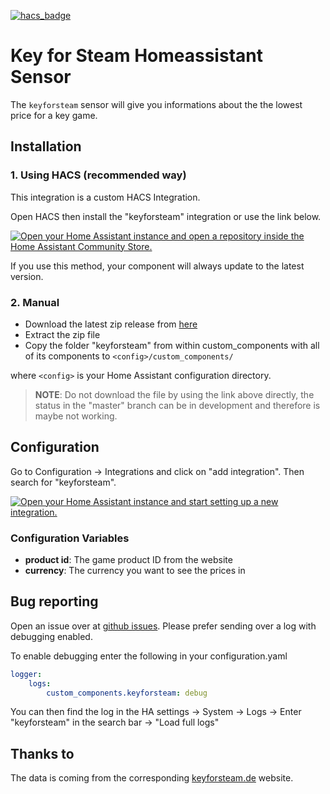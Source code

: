 [![hacs_badge](https://img.shields.io/badge/HACS-Custom-41BDF5.svg?style=for-the-badge)](https://github.com/hacs/integration)
# Key for Steam Homeassistant Sensor
The `keyforsteam` sensor will give you informations about the the lowest price for a key game.

## Installation
### 1. Using HACS (recommended way)

This integration is a custom HACS Integration.

Open HACS then install the "keyforsteam" integration or use the link below.

[![Open your Home Assistant instance and open a repository inside the Home Assistant Community Store.](https://my.home-assistant.io/badges/hacs_repository.svg)](https://my.home-assistant.io/redirect/hacs_repository/?owner=FaserF&repository=ha-keyforsteam&category=integration)

If you use this method, your component will always update to the latest version.

### 2. Manual

- Download the latest zip release from [here](https://github.com/FaserF/ha-keyforsteam/releases/latest)
- Extract the zip file
- Copy the folder "keyforsteam" from within custom_components with all of its components to `<config>/custom_components/`

where `<config>` is your Home Assistant configuration directory.

>__NOTE__: Do not download the file by using the link above directly, the status in the "master" branch can be in development and therefore is maybe not working.

## Configuration

Go to Configuration -> Integrations and click on "add integration". Then search for "keyforsteam".

[![Open your Home Assistant instance and start setting up a new integration.](https://my.home-assistant.io/badges/config_flow_start.svg)](https://my.home-assistant.io/redirect/config_flow_start/?domain=keyforsteam)

### Configuration Variables
- **product id**: The game product ID from the website
- **currency**: The currency you want to see the prices in

## Bug reporting
Open an issue over at [github issues](https://github.com/FaserF/ha-keyforsteam/issues). Please prefer sending over a log with debugging enabled.

To enable debugging enter the following in your configuration.yaml

```yaml
logger:
    logs:
        custom_components.keyforsteam: debug
```

You can then find the log in the HA settings -> System -> Logs -> Enter "keyforsteam" in the search bar -> "Load full logs"

## Thanks to
The data is coming from the corresponding [keyforsteam.de](https://www.keyforsteam.de/) website.
